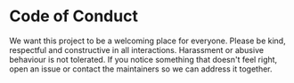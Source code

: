 # Code of Conduct

We want this project to be a welcoming place for everyone. Please be kind,
respectful and constructive in all interactions. Harassment or abusive
behaviour is not tolerated. If you notice something that doesn't feel right,
open an issue or contact the maintainers so we can address it together.
